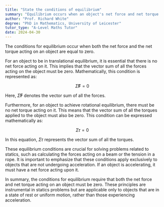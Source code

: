 ```yaml
---
title: "State the conditions of equilibrium"
summary: "Equilibrium occurs when an object's net force and net torque are both zero, indicating a stable state where the object remains at rest or in uniform motion."
author: "Prof. Richard White"
degree: "PhD in Mathematics, University of Leicester"
tutor_type: "A-Level Maths Tutor"
date: 2024-04-30
---
```


The conditions for equilibrium occur when both the net force and the net torque acting on an object are equal to zero.

For an object to be in translational equilibrium, it is essential that there is no net force acting on it. This implies that the vector sum of all the forces acting on the object must be zero. Mathematically, this condition is represented as:

$$
\Sigma \mathbf{F} = 0
$$

Here, $\Sigma \mathbf{F}$ denotes the vector sum of all the forces.

Furthermore, for an object to achieve rotational equilibrium, there must be no net torque acting on it. This means that the vector sum of all the torques applied to the object must also be zero. This condition can be expressed mathematically as:

$$
\Sigma \tau = 0
$$

In this equation, $\Sigma \tau$ represents the vector sum of all the torques.

These equilibrium conditions are crucial for solving problems related to statics, such as calculating the forces acting on a beam or the tension in a rope. It is important to emphasize that these conditions apply exclusively to objects that are not undergoing acceleration. If an object is accelerating, it must have a net force acting upon it.

In summary, the conditions for equilibrium require that both the net force and net torque acting on an object must be zero. These principles are instrumental in statics problems but are applicable only to objects that are in a state of rest or uniform motion, rather than those experiencing acceleration.
    